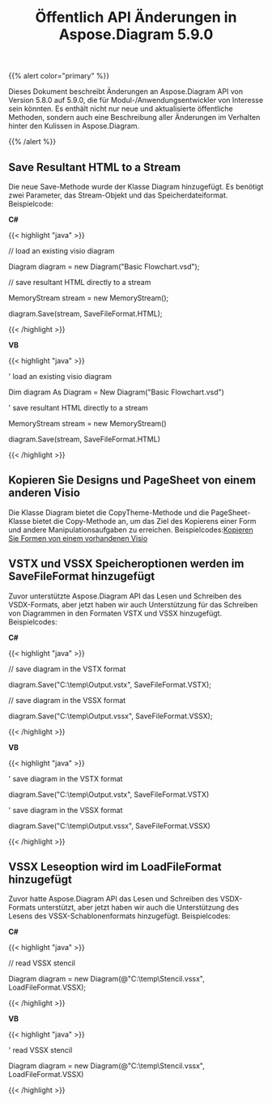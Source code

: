 ﻿---
title: Öffentlich API Änderungen in Aspose.Diagram 5.9.0
type: docs
weight: 10
url: /de/net/public-api-changes-in-aspose-diagram-5-9-0/
---
{{% alert color="primary" %}} 

Dieses Dokument beschreibt Änderungen an Aspose.Diagram API von Version 5.8.0 auf 5.9.0, die für Modul-/Anwendungsentwickler von Interesse sein könnten. Es enthält nicht nur neue und aktualisierte öffentliche Methoden, sondern auch eine Beschreibung aller Änderungen im Verhalten hinter den Kulissen in Aspose.Diagram.

{{% /alert %}} 
## **Save Resultant HTML to a Stream**
Die neue Save-Methode wurde der Klasse Diagram hinzugefügt. Es benötigt zwei Parameter, das Stream-Objekt und das Speicherdateiformat.
Beispielcode:

**C#**

{{< highlight "java" >}}

 // load an existing visio diagram

Diagram diagram = new Diagram("Basic Flowchart.vsd");

// save resultant HTML directly to a stream

MemoryStream stream = new MemoryStream();

diagram.Save(stream, SaveFileFormat.HTML);

{{< /highlight >}}

**VB**

{{< highlight "java" >}}

 ' load an existing visio diagram

Dim diagram As Diagram = New Diagram("Basic Flowchart.vsd")

' save resultant HTML directly to a stream

MemoryStream stream = new MemoryStream()

diagram.Save(stream, SaveFileFormat.HTML)

{{< /highlight >}}
## **Kopieren Sie Designs und PageSheet von einem anderen Visio**
Die Klasse Diagram bietet die CopyTheme-Methode und die PageSheet-Klasse bietet die Copy-Methode an, um das Ziel des Kopierens einer Form und andere Manipulationsaufgaben zu erreichen.
 Beispielcodes:[Kopieren Sie Formen von einem vorhandenen Visio](/diagram/de/net/add-retrieve-copy-and-read-visio-shape-data/)
## **VSTX und VSSX Speicheroptionen werden im SaveFileFormat hinzugefügt**
Zuvor unterstützte Aspose.Diagram API das Lesen und Schreiben des VSDX-Formats, aber jetzt haben wir auch Unterstützung für das Schreiben von Diagrammen in den Formaten VSTX und VSSX hinzugefügt. Beispielcodes:

**C#**

{{< highlight "java" >}}

 // save diagram in the VSTX format

diagram.Save("C:\\temp\\Output.vstx", SaveFileFormat.VSTX);

// save diagram in the VSSX format

diagram.Save("C:\\temp\\Output.vssx", SaveFileFormat.VSSX);

{{< /highlight >}}

**VB**

{{< highlight "java" >}}

 ' save diagram in the VSTX format

diagram.Save("C:\\temp\\Output.vstx", SaveFileFormat.VSTX)

' save diagram in the VSSX format

diagram.Save("C:\\temp\\Output.vssx", SaveFileFormat.VSSX)

{{< /highlight >}}
## **VSSX Leseoption wird im LoadFileFormat hinzugefügt**
Zuvor hatte Aspose.Diagram API das Lesen und Schreiben des VSDX-Formats unterstützt, aber jetzt haben wir auch die Unterstützung des Lesens des VSSX-Schablonenformats hinzugefügt. Beispielcodes:

**C#**

{{< highlight "java" >}}

 // read VSSX stencil

Diagram diagram = new Diagram(@"C:\temp\Stencil.vssx", LoadFileFormat.VSSX);

{{< /highlight >}}

**VB**

{{< highlight "java" >}}

 ' read VSSX stencil

Diagram diagram = new Diagram(@"C:\temp\Stencil.vssx", LoadFileFormat.VSSX)

{{< /highlight >}}
